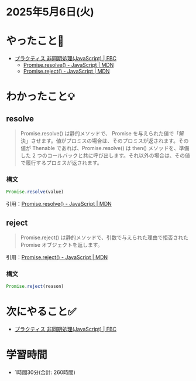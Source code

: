 # 2025年5月6日(火)

# やったこと📝

- [プラクティス 非同期処理\(JavaScript\) \| FBC](https://bootcamp.fjord.jp/practices/204)
  - [Promise\.resolve\(\) \- JavaScript \| MDN](https://developer.mozilla.org/ja/docs/Web/JavaScript/Reference/Global_Objects/Promise/resolve)
  - [Promise\.reject\(\) \- JavaScript \| MDN](https://developer.mozilla.org/ja/docs/Web/JavaScript/Reference/Global_Objects/Promise/reject)
# わかったこと💡

## resolve
> Promise.resolve() は静的メソッドで、 Promise を与えられた値で「解決」させます。値がプロミスの場合は、そのプロミスが返されます。その値が Thenable であれば、Promise.resolve() は then() メソッドを、準備した 2 つのコールバックと共に呼び出します。それ以外の場合は、その値で履行するプロミスが返されます。

### 構文
```javascript
Promise.resolve(value)
```
引用：[Promise\.resolve\(\) \- JavaScript \| MDN](https://developer.mozilla.org/ja/docs/Web/JavaScript/Reference/Global_Objects/Promise/resolve)

## reject
> Promise.reject() は静的メソッドで、引数で与えられた理由で拒否された Promise オブジェクトを返します。

引用：[Promise\.reject\(\) \- JavaScript \| MDN](https://developer.mozilla.org/ja/docs/Web/JavaScript/Reference/Global_Objects/Promise/reject)

### 構文
```javascript
Promise.reject(reason)
```
# 次にやること✅

- [プラクティス 非同期処理\(JavaScript\) \| FBC](https://bootcamp.fjord.jp/practices/204)

# 学習時間

- 1時間30分(合計: 260時間)
